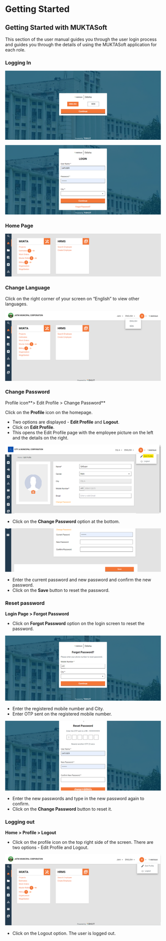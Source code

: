# Getting Started

## Getting Started with MUKTASoft <a href="#_25ucugk0n5t1" id="_25ucugk0n5t1"></a>

This section of the user manual guides you through the user login process and guides you through the details of using the MUKTASoft application for each role.

### Logging In <a href="#_ak2iff6svn1" id="_ak2iff6svn1"></a>

![](../../../.gitbook/assets/0.png)

![](../../../.gitbook/assets/1.png)

### Home Page <a href="#_y9ihxiqjb66c" id="_y9ihxiqjb66c"></a>

![](../../../.gitbook/assets/2.png)

### Change Language <a href="#_vhz5bczfaqjw" id="_vhz5bczfaqjw"></a>

Click on the right corner of your screen on “English” to view other languages.

![](../../../.gitbook/assets/3.png)

### Change Password <a href="#_b8qo749mn030" id="_b8qo749mn030"></a>

Profile icon**> Edit Profile > Change Password**

Click on the **Profile** icon on the homepage.

* &#x20;Two options are displayed - **Edit Profile** and **Logout**.
* Click on **Edit Profile**.
* This opens the Edit Profile page with the employee picture on the left and the details on the right.

![](../../../.gitbook/assets/4.png)

* Click on the **Change Password** option at the bottom.

![](../../../.gitbook/assets/5.png)

* Enter the current password and new password and confirm the new password.
* Click on the **Save** button to reset the password.

### Reset password <a href="#_c78bky4bw4uc" id="_c78bky4bw4uc"></a>

**Login Page > Forgot Password**

* Click on **Forgot Password** option on the login screen to reset the password.

![](<../../../.gitbook/assets/6 (1).png>)

* Enter the registered mobile number and City.
* Enter OTP sent on the registered mobile number.

![](../../../.gitbook/assets/7.png)

* Enter the new passwords and type in the new password again to confirm.
* Click on the **Change Password** button to reset it.

### Logging out <a href="#_viqhetl2a1py" id="_viqhetl2a1py"></a>

**Home > Profile > Logout**

* Click on the profile icon on the top right side of the screen. There are two options - Edit Profile and Logout.

![](../../../.gitbook/assets/8.png)

* Click on the Logout option. The user is logged out.
